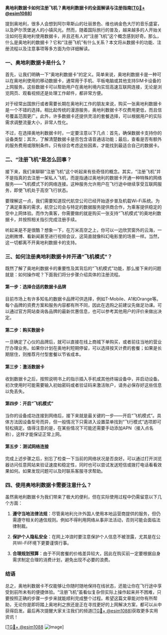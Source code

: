 **奥地利数据卡如何注册飞机？奥地利数据卡的全面解读与注册指南[[TG💪+ @esim1088](https://t.me/s/esim1088)]**

提到奥地利，很多人会想到阿尔卑斯山的壮丽景色、维也纳金色大厅的音乐盛宴，以及萨尔茨堡迷人的小镇风光。然而，随着国际旅行的普及，越来越多的人开始关注如何在奥地利使用数据卡，并且还有人对“注册飞机”这个概念感到好奇。那么，什么是奥地利的数据卡？它和“注册飞机”有什么关系？本文将从数据卡的功能、注册流程以及注意事项等多方面为你详细解读。

### 一、奥地利数据卡是什么？

首先，让我们明确一下“奥地利数据卡”的定义。简单来说，奥地利数据卡是一种可以在奥地利使用的移动数据卡，通常用于手机、平板电脑或其他支持SIM卡设备的上网服务。这些数据卡可以帮助用户在奥地利境内实现高速互联网连接，无论是浏览网页、观看视频还是处理工作邮件，都非常方便。

对于经常出国旅行或者需要长期在奥地利工作的朋友来说，购买一张奥地利数据卡是一个不错的选择。相比起传统的漫游服务，奥地利数据卡不仅费用更低，而且信号覆盖范围更广。此外，许多数据卡还提供灵活的套餐选择，可以根据用户的实际需求调整流量大小，非常人性化。

不过，在选择奥地利数据卡时，一定要注意以下几点：首先，确保数据卡支持你的设备类型；其次，了解清楚数据卡是否包含语音通话功能；最后，查看是否有额外的服务费用或限制条件。只有综合考虑这些因素，才能找到最适合自己的数据卡。

### 二、“注册飞机”是怎么回事？

接下来，我们来聊聊“注册飞机”这个听起来有些奇怪的概念。其实，“注册飞机”并不是指真的去注册一架私人飞机，而是指通过奥地利的数据卡开通一种特殊的网络服务——飞机模式下的网络连接。这种服务允许用户在飞行途中继续享受互联网服务，即使飞机处于高空飞行状态。

要理解这一点，我们需要知道现代航空公司已经开始逐步普及机载Wi-Fi系统。为了满足乘客的需求，航空公司会与特定的数据服务提供商合作，为乘客提供稳定的空中上网体验。而作为乘客，你需要做的就是购买一张支持“飞机模式”的奥地利数据卡，并按照相关指引完成注册手续。

听起来是不是很酷？想象一下，在万米高空之上，你可以一边欣赏窗外的云海，一边刷微博、看新闻甚至进行视频会议，这简直就像科幻电影里的场景一样。当然，这一切都离不开奥地利数据卡的支持。

### 三、如何注册奥地利数据卡并开通“飞机模式”？

既然了解了奥地利数据卡的重要性及其背后的“飞机模式”功能，那么接下来的问题就是：如何操作呢？下面我们将分步骤介绍具体的注册流程。

#### 第一步：选择合适的数据卡品牌

目前市场上有许多知名的数据卡品牌可供选择，例如T-Mobile、A1和Orange等。每个品牌的资费方案和服务内容都有所不同，因此在选购之前建议先做足功课。可以通过官方网站查询各品牌的最新优惠信息，也可以参考其他用户的评价来做出决定。

#### 第二步：购买数据卡

一旦确定了心仪的品牌后，就可以直接在线上商城下单购买，或者前往当地的营业厅办理业务。如果你计划在奥地利短期停留，可以选择按天计费的套餐；如果是长期居住，则推荐月付型套餐以节省成本。

#### 第三步：激活数据卡

收到数据卡之后，按照说明书上的指示插入手机或其他终端设备中，并启动设备。初次使用时可能需要输入初始密码或者验证码来激活账户，请务必保存好这些信息以免丢失。

#### 第四步：开启“飞机模式”

当你的设备成功连接到网络后，接下来就是最关键的一步——开启“飞机模式”。具体方法因设备型号而异，但一般情况下只需进入设置菜单找到“飞行模式”选项即可轻松搞定。值得注意的是，在某些情况下可能还需要手动添加APN（接入点名称），这样才能保证正常上网。

#### 第五步：测试网络连接

完成上述步骤之后，别忘了检查一下当前的网络状况是否良好。可以通过打开浏览器访问任意网站来验证速度和稳定性，同时也可以尝试发送短信或拨打电话看看效果如何。如果发现问题可以及时联系客服寻求帮助。

### 四、使用奥地利数据卡需要注意什么？

虽然奥地利数据卡为我们带来了极大的便利，但在实际使用过程中仍需留意以下几个方面：

1. **遵守当地法律法规**：尽管奥地利允许外国人使用本地运营商提供的服务，但仍需遵守相关的通信规则。例如不得利用网络从事非法活动，否则可能会面临法律制裁。
   
2. **保护个人隐私安全**：在网上冲浪时要注意保护个人信息不被泄露，尤其是在公共Wi-Fi环境下更要谨慎行事。
   
3. **合理规划预算**：由于不同套餐的价格差异较大，因此在购买前一定要根据自身需求制定合理的消费计划，避免出现不必要的浪费。

### 结语

总之，奥地利数据卡不仅能够让你随时随地保持在线状态，还能让你在飞行途中享受到前所未有的便捷体验。“注册飞机”虽看似复杂但实际上操作起来并不困难，只要按照正确的步骤一步步来就能顺利完成整个过程。希望这篇文章能对你有所帮助，无论你是即将踏上奥地利之旅还是正在寻找更好的上网解决方案，都可以从中获得启发。最后再次提醒大家关注我们的频道[[TG💪+ @esim1088](https://t.me/s/esim1088)]获取更多实用资讯！

[[TG💪+ @esim1088](https://t.me/s/esim1088) ![Image](https://i.postimg.cc/4NQfJmqS/Snipaste-2025-05-13-00-14-12.png)]